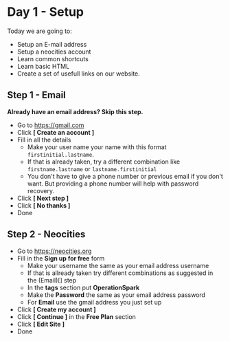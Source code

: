 # Day 1 - Setup
Today we are going to:
 - Setup an E-mail address
 - Setup a neocities account
 - Learn common shortcuts
 - Learn basic HTML
 - Create a set of usefull links on our website.

## Step 1 - Email
__Already have an email address? Skip this step.__<br>

 - Go to https://gmail.com
 - Click __[ Create an account ]__
 - Fill in all the details
   - Make your user name your name with this format `firstinitial.lastname`.
   - If that is already taken, try a different combination like `firstname.lastname` or `lastname.firstinitial`
   - You don't have to give a phone number or previous email if you don't want. But providing a phone number will help with password recovery.
 - Click __[ Next step ]__
 - Click __[ No thanks ]__
 - Done
 
## Step 2 - Neocities

 - Go to https://neocities.org
 - Fill in the __Sign up for free__ form
   - Make your username the same as your email address username
   - If that is allready taken try different combinations as suggested in the (Email)[] step
   - In the __tags__ section put __OperationSpark__
   - Make the __Password__ the same as your email address password
   - For __Email__ use the gmail address you just set up
 - Click __[ Create my account ]__
 - Click __[ Continue ]__ in the __Free Plan__ section
 - Click __[ Edit Site ]__
 - Done
